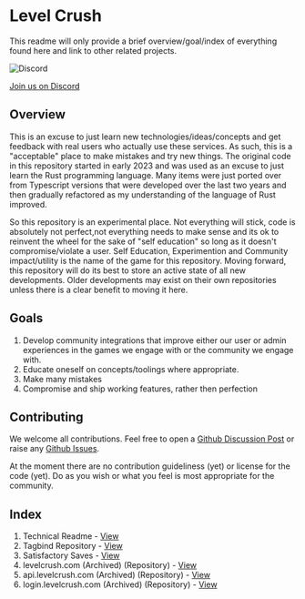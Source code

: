 # Level Crush

This readme will only provide a brief overview/goal/index of everything found here and link to other related projects.

![Discord](<https://img.shields.io/discord/303862208419594240?logo=discord&logoColor=rgb(255%2C255%2C255)&link=https%3A%2F%2Fdiscord.gg%2Flevelcrush>)

[Join us on Discord](https://discord.gg/levelcrush)

## Overview

This is an excuse to just learn new technologies/ideas/concepts and get feedback with real users who actually use these services. As such, this is a "acceptable" place to make mistakes and try new things. The original code in this repository started in early 2023 and was used as an excuse to just learn the Rust programming language. Many items were just ported over from Typescript versions that were developed over the last two years and then gradually refactored as my understanding of the language of Rust improved.

So this repository is an experimental place. Not everything will stick, code is absolutely not perfect,not everything needs to make sense and its ok to reinvent the wheel for the sake of "self education" so long as it doesn't compromise/violate a user. Self Education, Experimention and Community impact/utility is the name of the game for this repository. Moving forward, this repository will do its best to store an active state of all new developments. Older developments may exist on their own repositories unless there is a clear benefit to moving it here.

## Goals

1. Develop community integrations that improve either our user or admin experiences in the games we engage with or the community we engage with.
2. Educate oneself on concepts/toolings where appropriate.
3. Make many mistakes
4. Compromise and ship working features, rather then perfection

## Contributing

We welcome all contributions. Feel free to open a [Github Discussion Post](https://github.com/LevelCrush/levelcrush/discussions) or raise any [Github Issues](https://github.com/LevelCrush/levelcrush/issues).

At the moment there are no contribution guideliness (yet) or license for the code (yet). Do as you wish or what you feel is most appropriate for the community.

## Index

1. Technical Readme - [View](./technical.md)
2. Tagbind Repository - [View](https://github.com/LevelCrush/TagBind)
3. Satisfactory Saves - [View](https://github.com/LevelCrush/satisfactory)
4. levelcrush.com (Archived) (Repository) - [View](https://github.com/LevelCrush/levelcrush.com)
5. api.levelcrush.com (Archived) (Repository) - [View](https://github.com/LevelCrush/api.levelcrush.com)
6. login.levelcrush.com (Archived) (Repository) - [View](https://github.com/LevelCrush/login.levelcrush.com)

